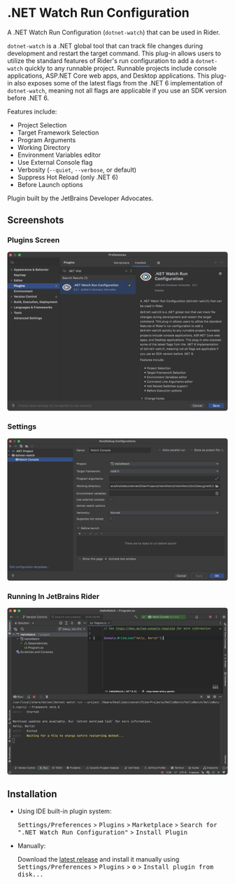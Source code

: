 # .NET Watch Run Configuration

<!-- Plugin description -->
A .NET Watch Run Configuration (`dotnet-watch`) that can be used in Rider.

`dotnet-watch` is a .NET global tool that can track file changes during development and restart the target command. This plug-in allows users to utilize the standard features of Rider's run configuration to add a `dotnet-watch` quickly to any runnable project. Runnable projects include console applications, ASP.NET Core web apps, and Desktop applications. This plug-in also exposes some of the latest flags from the .NET 6 implementation of `dotnet-watch`, meaning not all flags are applicable if you use an SDK version before .NET 6.

Features include:

- Project Selection
- Target Framework Selection
- Program Arguments
- Working Directory
- Environment Variables editor
- Use External Console flag
- Verbosity (`--quiet`, `--verbose`, or default)
- Suppress Hot Reload (only .NET 6)
- Before Launch options

<!-- Plugin description end -->

Plugin built by the JetBrains Developer Advocates.

## Screenshots

### Plugins Screen

![plugins screen in JetBrains Rider](./images/plugins-screen.png)

### Settings

![setting dialog](./images/run-configuration-settings.png)

### Running In JetBrains Rider

![running in JetBrains Rider](./images/run-configuration-running.png)

## Installation

- Using IDE built-in plugin system:
  
  <kbd>Settings/Preferences</kbd> > <kbd>Plugins</kbd> > <kbd>Marketplace</kbd> > <kbd>Search for ".NET Watch Run Configuration"</kbd> >
  <kbd>Install Plugin</kbd>
  
- Manually:

  Download the [latest release](https://github.com/maartenba/DotNetWatch/releases/latest) and install it manually using
  <kbd>Settings/Preferences</kbd> > <kbd>Plugins</kbd> > <kbd>⚙️</kbd> > <kbd>Install plugin from disk...</kbd>